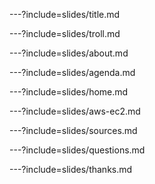 ---?include=slides/title.md

---?include=slides/troll.md

---?include=slides/about.md

---?include=slides/agenda.md

---?include=slides/home.md

---?include=slides/aws-ec2.md

---?include=slides/sources.md

---?include=slides/questions.md

---?include=slides/thanks.md